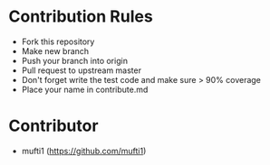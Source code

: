 # Contribution Rules

- Fork this repository
- Make new branch 
- Push your branch into origin
- Pull request to upstream master
- Don't forget write the test code and make sure > 90% coverage
- Place your name in contribute.md

# Contributor

- mufti1 (https://github.com/mufti1)